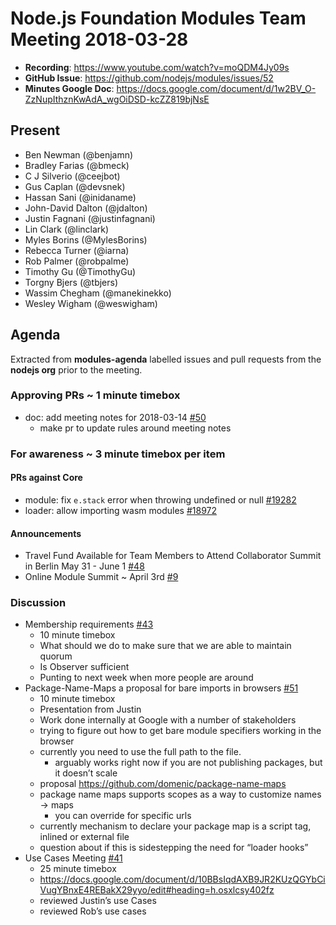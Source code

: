 # Node.js Foundation Modules Team Meeting 2018-03-28

* **Recording**: https://www.youtube.com/watch?v=moQDM4Jy09s
* **GitHub Issue**: https://github.com/nodejs/modules/issues/52
* **Minutes Google Doc**: https://docs.google.com/document/d/1w2BV_O-ZzNupIthznKwAdA_wgOiDSD-kcZZ819bjNsE


## Present

- Ben Newman (@benjamn)
- Bradley Farias (@bmeck)
- C J Silverio (@ceejbot)
- Gus Caplan (@devsnek)
- Hassan Sani (@inidaname)
- John-David Dalton (@jdalton)
- Justin Fagnani (@justinfagnani)
- Lin Clark (@linclark)
- Myles Borins (@MylesBorins)
- Rebecca Turner (@iarna)
- Rob Palmer (@robpalme)
- Timothy Gu (@TimothyGu)
- Torgny Bjers (@tbjers)
- Wassim Chegham (@manekinekko)
- Wesley Wigham (@weswigham)

## Agenda

Extracted from **modules-agenda** labelled issues and pull requests from the **nodejs org** prior to the meeting.

### Approving PRs ~ 1 minute timebox

* doc: add meeting notes for 2018-03-14 [#50](https://github.com/nodejs/modules/pull/50)
  - make pr to update rules around meeting notes

### For awareness ~ 3 minute timebox per item

#### PRs against Core

* module: fix `e.stack` error when throwing undefined or null [#19282](https://github.com/nodejs/node/pull/19282)
* loader: allow importing wasm modules [#18972](https://github.com/nodejs/node/pull/18972)

#### Announcements

* Travel Fund Available for Team Members to Attend Collaborator Summit in Berlin May 31 - June 1 [#48](https://github.com/nodejs/modules/issues/48)
* Online Module Summit ~ April 3rd [#9](https://github.com/nodejs/modules/issues/9)

### Discussion

* Membership requirements [#43](https://github.com/nodejs/modules/issues/43)
  - 10 minute timebox
  - What should we do to make sure that we are able to maintain quorum
  - Is Observer sufficient
  - Punting to next week when more people are around
* Package-Name-Maps a proposal for bare imports in browsers [#51](https://github.com/nodejs/modules/issues/51)
  - 10 minute timebox
  - Presentation from Justin
  - Work done internally at Google with a number of stakeholders
  - trying to figure out how to get bare module specifiers working in the browser
  - currently you need to use the full path to the file.
    - arguably works right now if you are not publishing packages, but it doesn’t scale
  - proposal https://github.com/domenic/package-name-maps
  - package name maps supports scopes as a way to customize names -> maps
    - you can override for specific urls
  - currently mechanism to declare your package map is a script tag, inlined or external file
  - question about if this is sidestepping the need for “loader hooks”
* Use Cases Meeting [#41](https://github.com/nodejs/modules/issues/41)
  - 25 minute timebox
  - https://docs.google.com/document/d/10BBsIqdAXB9JR2KUzQGYbCiVugYBnxE4REBakX29yyo/edit#heading=h.osxlcsy402fz
  - reviewed Justin’s use Cases
  - reviewed Rob’s use cases
